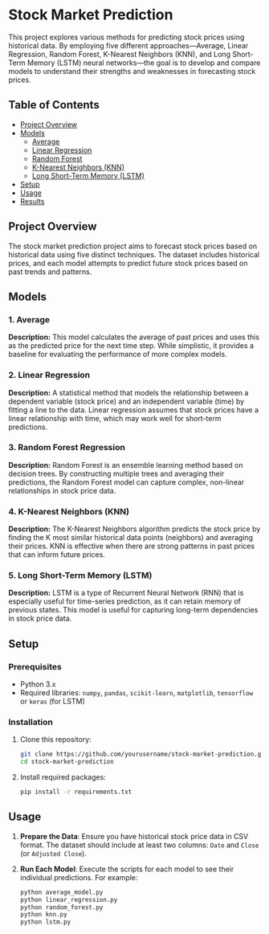 
# Stock Market Prediction

This project explores various methods for predicting stock prices using historical data. By employing five different approaches—Average, Linear Regression, Random Forest, K-Nearest Neighbors (KNN), and Long Short-Term Memory (LSTM) neural networks—the goal is to develop and compare models to understand their strengths and weaknesses in forecasting stock prices.

## Table of Contents

- [Project Overview](#project-overview)
- [Models](#models)
  - [Average](#average)
  - [Linear Regression](#linear-regression)
  - [Random Forest](#random-forest)
  - [K-Nearest Neighbors (KNN)](#k-nearest-neighbors-knn)
  - [Long Short-Term Memory (LSTM)](#long-short-term-memory-lstm)
- [Setup](#setup)
- [Usage](#usage)
- [Results](#results)

## Project Overview

The stock market prediction project aims to forecast stock prices based on historical data using five distinct techniques. The dataset includes historical prices, and each model attempts to predict future stock prices based on past trends and patterns.

## Models

### 1. Average

**Description:** This model calculates the average of past prices and uses this as the predicted price for the next time step. While simplistic, it provides a baseline for evaluating the performance of more complex models.

### 2. Linear Regression

**Description:** A statistical method that models the relationship between a dependent variable (stock price) and an independent variable (time) by fitting a line to the data. Linear regression assumes that stock prices have a linear relationship with time, which may work well for short-term predictions.

### 3. Random Forest Regression

**Description:** Random Forest is an ensemble learning method based on decision trees. By constructing multiple trees and averaging their predictions, the Random Forest model can capture complex, non-linear relationships in stock price data.

### 4. K-Nearest Neighbors (KNN)

**Description:** The K-Nearest Neighbors algorithm predicts the stock price by finding the K most similar historical data points (neighbors) and averaging their prices. KNN is effective when there are strong patterns in past prices that can inform future prices.

### 5. Long Short-Term Memory (LSTM)

**Description:** LSTM is a type of Recurrent Neural Network (RNN) that is especially useful for time-series prediction, as it can retain memory of previous states. This model is useful for capturing long-term dependencies in stock price data.

## Setup

### Prerequisites

- Python 3.x
- Required libraries: `numpy`, `pandas`, `scikit-learn`, `matplotlib`, `tensorflow` or `keras` (for LSTM)

### Installation

1. Clone this repository:
   ```bash
   git clone https://github.com/yourusername/stock-market-prediction.git
   cd stock-market-prediction
   ```

2. Install required packages:
   ```bash
   pip install -r requirements.txt
   ```

## Usage

1. **Prepare the Data**: Ensure you have historical stock price data in CSV format. The dataset should include at least two columns: `Date` and `Close` (or `Adjusted Close`).

2. **Run Each Model**: Execute the scripts for each model to see their individual predictions. For example:
   ```bash
   python average_model.py
   python linear_regression.py
   python random_forest.py
   python knn.py
   python lstm.py
   ```
